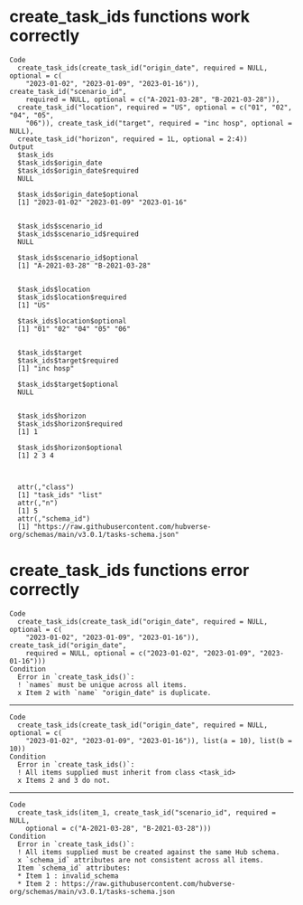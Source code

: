# create_task_ids functions work correctly

    Code
      create_task_ids(create_task_id("origin_date", required = NULL, optional = c(
        "2023-01-02", "2023-01-09", "2023-01-16")), create_task_id("scenario_id",
        required = NULL, optional = c("A-2021-03-28", "B-2021-03-28")),
      create_task_id("location", required = "US", optional = c("01", "02", "04", "05",
        "06")), create_task_id("target", required = "inc hosp", optional = NULL),
      create_task_id("horizon", required = 1L, optional = 2:4))
    Output
      $task_ids
      $task_ids$origin_date
      $task_ids$origin_date$required
      NULL
      
      $task_ids$origin_date$optional
      [1] "2023-01-02" "2023-01-09" "2023-01-16"
      
      
      $task_ids$scenario_id
      $task_ids$scenario_id$required
      NULL
      
      $task_ids$scenario_id$optional
      [1] "A-2021-03-28" "B-2021-03-28"
      
      
      $task_ids$location
      $task_ids$location$required
      [1] "US"
      
      $task_ids$location$optional
      [1] "01" "02" "04" "05" "06"
      
      
      $task_ids$target
      $task_ids$target$required
      [1] "inc hosp"
      
      $task_ids$target$optional
      NULL
      
      
      $task_ids$horizon
      $task_ids$horizon$required
      [1] 1
      
      $task_ids$horizon$optional
      [1] 2 3 4
      
      
      
      attr(,"class")
      [1] "task_ids" "list"    
      attr(,"n")
      [1] 5
      attr(,"schema_id")
      [1] "https://raw.githubusercontent.com/hubverse-org/schemas/main/v3.0.1/tasks-schema.json"

# create_task_ids functions error correctly

    Code
      create_task_ids(create_task_id("origin_date", required = NULL, optional = c(
        "2023-01-02", "2023-01-09", "2023-01-16")), create_task_id("origin_date",
        required = NULL, optional = c("2023-01-02", "2023-01-09", "2023-01-16")))
    Condition
      Error in `create_task_ids()`:
      ! `names` must be unique across all items.
      x Item 2 with `name` "origin_date" is duplicate.

---

    Code
      create_task_ids(create_task_id("origin_date", required = NULL, optional = c(
        "2023-01-02", "2023-01-09", "2023-01-16")), list(a = 10), list(b = 10))
    Condition
      Error in `create_task_ids()`:
      ! All items supplied must inherit from class <task_id>
      x Items 2 and 3 do not.

---

    Code
      create_task_ids(item_1, create_task_id("scenario_id", required = NULL,
        optional = c("A-2021-03-28", "B-2021-03-28")))
    Condition
      Error in `create_task_ids()`:
      ! All items supplied must be created against the same Hub schema.
      x `schema_id` attributes are not consistent across all items.
      Item `schema_id` attributes:
      * Item 1 : invalid_schema
      * Item 2 : https://raw.githubusercontent.com/hubverse-org/schemas/main/v3.0.1/tasks-schema.json

